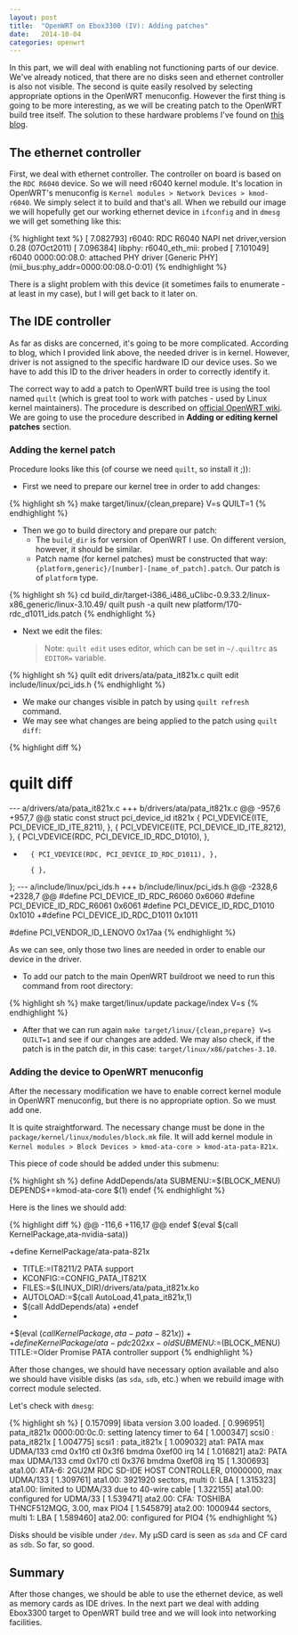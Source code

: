 ```yaml
---
layout: post
title:  "OpenWRT on Ebox3300 (IV): Adding patches"
date:   2014-10-04
categories: openwrt
---
```


In this part, we will deal with enabling not functioning parts of our
device. We've already noticed, that there are no disks seen and ethernet
controller is also not visible. The second is quite easily resolved by
selecting appropriate options in the OpenWRT menuconfig. However the first
thing is going to be more interesting, as we will be creating patch to the
OpenWRT build tree itself. The solution to these hardware problems I've found
on [this blog](http://hq.pingdynasty.com/blog/2010/10/05/installing-debian-on-ebox-3300/).


The ethernet controller
-----------------------

First, we deal with ethernet controller. The controller on board is based on
the `RDC R6040` device. So we will need r6040 kernel module. It's location
in OpenWRT's menuconfig is `Kernel modules > Network Devices > kmod-r6040`.
We simply select it to build and that's all. When we rebuild our image we will
hopefully get our working ethernet device in `ifconfig` and in `dmesg` we will
get something like this:

{% highlight text %}
[    7.082793] r6040: RDC R6040 NAPI net driver,version 0.28 (07Oct2011)
[    7.096384] libphy: r6040_eth_mii: probed
[    7.101049] r6040 0000:00:08.0: attached PHY driver [Generic PHY] (mii_bus:phy_addr=0000:00:08.0-0:01)
{% endhighlight %}

There is a slight problem with this device (it sometimes fails to enumerate -
at least in my case), but I will get back to it later on.


The IDE controller
------------------

As far as disks are concerned, it's going to be more complicated. According
to blog, which I provided link above, the needed driver is in kernel. However,
driver is not assigned to the specific hardware ID our device uses. So we have
to add this ID to the driver headers in order to correctly identify it.

The correct way to add a patch to OpenWRT build tree is using the tool named
`quilt` (which is great tool to work with patches - used by Linux kernel
maintainers). The procedure is described on
[official OpenWRT wiki](http://wiki.openwrt.org/doc/devel/patches).
We are going to use the procedure described in **Adding or editing kernel
patches** section.

### Adding the kernel patch

Procedure looks like this (of course we need `quilt`, so install it ;)):

* First we need to prepare our kernel tree in order to add changes:

{% highlight sh %}
make target/linux/{clean,prepare} V=s QUILT=1
{% endhighlight %}

* Then we go to build directory and prepare our patch:
    - The `build_dir` is for version of OpenWRT I use. On different version,
      however, it should be similar.
    - Patch name (for kernel patches) must be constructed that way:
      `{platform,generic}/[number]-[name_of_patch].patch`.
      Our patch is of `platform` type.

{% highlight sh %}
cd build_dir/target-i386_i486_uClibc-0.9.33.2/linux-x86_generic/linux-3.10.49/
quilt push -a
quilt new platform/170-rdc_d1011_ids.patch
{% endhighlight %}


* Next we edit the files:

    > Note:
    > `quilt edit` uses editor, which can be set in `~/.quiltrc` as `EDITOR=`
    > variable.

{% highlight sh %}
quilt edit drivers/ata/pata_it821x.c
quilt edit include/linux/pci_ids.h
{% endhighlight %}

* We make our changes visible in patch by using `quilt refresh` command.
* We may see what changes are being applied to the patch using `quilt diff`:

{% highlight diff %}
# quilt diff

--- a/drivers/ata/pata_it821x.c
+++ b/drivers/ata/pata_it821x.c
@@ -957,6 +957,7 @@ static const struct pci_device_id it821x
        { PCI_VDEVICE(ITE, PCI_DEVICE_ID_ITE_8211), },
        { PCI_VDEVICE(ITE, PCI_DEVICE_ID_ITE_8212), },
        { PCI_VDEVICE(RDC, PCI_DEVICE_ID_RDC_D1010), },
+       { PCI_VDEVICE(RDC, PCI_DEVICE_ID_RDC_D1011), },

        { },
 };
--- a/include/linux/pci_ids.h
+++ b/include/linux/pci_ids.h
@@ -2328,6 +2328,7 @@
 #define PCI_DEVICE_ID_RDC_R6060                0x6060
 #define PCI_DEVICE_ID_RDC_R6061                0x6061
 #define PCI_DEVICE_ID_RDC_D1010                0x1010
+#define PCI_DEVICE_ID_RDC_D1011                0x1011

 #define PCI_VENDOR_ID_LENOVO           0x17aa
{% endhighlight %}

As we can see, only those two lines are needed in order to enable our device
in the driver.

* To add our patch to the main OpenWRT buildroot we need to run this command
  from root directory:

{% highlight sh %}
make target/linux/update package/index V=s
{% endhighlight %}

* After that we can run again `make target/linux/{clean,prepare} V=s QUILT=1`
  and see if our changes are added. We may also check, if the patch is in the
  patch dir, in this case: `target/linux/x86/patches-3.10`.

### Adding the device to OpenWRT menuconfig

After the necessary modification we have to enable correct kernel module in
OpenWRT menuconfig, but there is no appropriate option. So we must add one.

It is quite straightforward. The necessary change must be done in the
`package/kernel/linux/modules/block.mk` file. It will add kernel module
in `Kernel modules > Block Devices > kmod-ata-core > kmod-ata-pata-821x`.

This piece of code should be added under this submenu:

{% highlight sh %}
define AddDepends/ata
    SUBMENU:=$(BLOCK_MENU)
    DEPENDS+=kmod-ata-core $(1)
endef
{% endhighlight %}

Here is the lines we should add:

{% highlight diff %}
@@ -116,6 +116,17 @@ endef
 $(eval $(call KernelPackage,ata-nvidia-sata))


+define KernelPackage/ata-pata-821x
+  TITLE:=IT8211/2 PATA support
+  KCONFIG:=CONFIG_PATA_IT821X
+  FILES:=$(LINUX_DIR)/drivers/ata/pata_it821x.ko
+  AUTOLOAD:=$(call AutoLoad,41,pata_it821x,1)
+  $(call AddDepends/ata)
+endef
+
+$(eval $(call KernelPackage,ata-pata-821x))
+
+
 define KernelPackage/ata-pdc202xx-old
   SUBMENU:=$(BLOCK_MENU)
   TITLE:=Older Promise PATA controller support
{% endhighlight %}

After those changes, we should have necessary option available and also
we should have visible disks (as `sda`, `sdb`, etc.) when we rebuild image
with correct module selected.

Let's check with `dmesg`:

{% highlight sh %}
[    0.157099] libata version 3.00 loaded.
[    0.996951] pata_it821x 0000:00:0c.0: setting latency timer to 64
[    1.000347] scsi0 : pata_it821x
[    1.004775] scsi1 : pata_it821x
[    1.009032] ata1: PATA max UDMA/133 cmd 0x1f0 ctl 0x3f6 bmdma 0xef00 irq 14
[    1.016821] ata2: PATA max UDMA/133 cmd 0x170 ctl 0x376 bmdma 0xef08 irq 15
[    1.300693] ata1.00: ATA-6: 2GU2M     RDC SD-IDE HOST CONTROLLER, 01000000, max UDMA/133
[    1.309761] ata1.00: 3921920 sectors, multi 0: LBA
[    1.315323] ata1.00: limited to UDMA/33 due to 40-wire cable
[    1.322155] ata1.00: configured for UDMA/33
[    1.539471] ata2.00: CFA: TOSHIBA THNCF512MQG, 3.00, max PIO4
[    1.545879] ata2.00: 1000944 sectors, multi 1: LBA
[    1.589460] ata2.00: configured for PIO4
{% endhighlight %}

Disks should be visible under `/dev`. My µSD card is seen as `sda` and CF card
as `sdb`. So far, so good.


Summary
-------

After those changes, we should be able to use the ethernet device, as well as
memory cards as IDE drives. In the next part we deal with adding Ebox3300
target to OpenWRT build tree and we will look into networking facilities.

